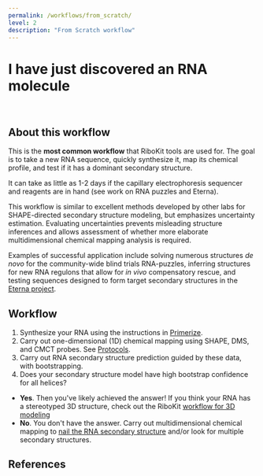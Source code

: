```yaml
---
permalink: /workflows/from_scratch/
level: 2
description: "From Scratch workflow"
---
```


# I have just discovered an RNA molecule

<br/>

## About this workflow
This is the <b>most common workflow</b> that RiboKit tools are used for. The goal is to take a new RNA sequence, quickly synthesize it, map its chemical profile, and test if it has a dominant secondary structure. 

It can take as little as 1-2 days if the capillary electrophoresis sequencer and reagents are in hand (see work on RNA puzzles and Eterna).

This workflow is similar to excellent methods developed by other labs for SHAPE-directed secondary structure modeling, but emphasizes uncertainty estimation. Evaluating uncertainties prevents misleading structure inferences and allows assessment of whether more elaborate multidimensional chemical mapping analysis is required. 

Examples of successful application include solving numerous structures <i>de novo</i> for the community-wide blind trials RNA-puzzles, inferring structures for new RNA regulons that allow for <i>in vivo</i> compensatory rescue, and testing sequences designed to form target secondary structures in the <a href="http://www.eternagame.org">Eterna project</a>.

## Workflow

1. Synthesize your RNA using the instructions in [Primerize](Primerize/). 
2. Carry out one-dimensional (1D) chemical mapping using SHAPE, DMS, and CMCT probes. See [Protocols](/protocol/).
3. Carry out RNA secondary structure prediction guided by these data, with bootstrapping. 
4. Does your secondary structure model have high bootstrap confidence for all helices? 
 + __Yes__. Then you've likely achieved the answer! If you think your RNA has a stereotyped 3D structure, check out the RiboKit [workflow for 3D modeling](/workflows/3D_modeling/)
 + __No__. You don't have the answer. Carry out multidimensional chemical mapping to [nail the RNA secondary structure](2D_modeling) and/or look for multiple secondary structures.

 
## References

